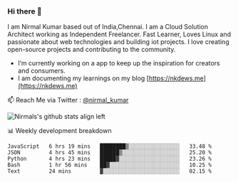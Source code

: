 ### Hi there 👋

 I am Nirmal Kumar based out of India,Chennai. I am a Cloud Solution Architect working as Independent Freelancer. Fast Learner, Loves Linux and passionate about web technologies and building iot projects. I love creating open-source projects and contributing to the community.

- I’m currently working on a app to keep up the inspiration for creators and consumers.
- I am documenting my learnings on my blog [https://nkdews.me](https://nkdews.me)

📫 Reach Me via  Twitter : [@nirmal_kumar](https://twitter.com/nirmal_kumar)

![Nirmals's github stats align left](https://github-readme-stats.vercel.app/api?username=nk-gears&show_icons=true)


📊 Weekly development breakdown

<!--START_SECTION:waka-->
```text
JavaScript   6 hrs 19 mins   ████████▒░░░░░░░░░░░░░░░░   33.48 % 
JSON         4 hrs 45 mins   ██████▒░░░░░░░░░░░░░░░░░░   25.20 % 
Python       4 hrs 23 mins   █████▓░░░░░░░░░░░░░░░░░░░   23.26 % 
Bash         1 hr 56 mins    ██▓░░░░░░░░░░░░░░░░░░░░░░   10.25 % 
Text         24 mins         ▓░░░░░░░░░░░░░░░░░░░░░░░░   02.15 % 
```
<!--END_SECTION:waka-->


